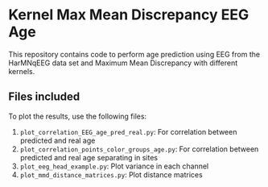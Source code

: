 # Kernel Max Mean Discrepancy EEG Age

This repository contains code to perform age prediction using EEG from the HarMNqEEG data set and Maximum Mean Discrepancy with different kernels.

## Files included
To plot the results, use the following files:
1. `plot_correlation_EEG_age_pred_real.py`: For correlation between predicted and real age
2. `plot_correlation_points_color_groups_age.py`: For correlation between predicted and real age separating in sites
3. `plot_eeg_head_example.py`: Plot variance in each channel
4. `plot_mmd_distance_matrices.py`: Plot distance matrices
